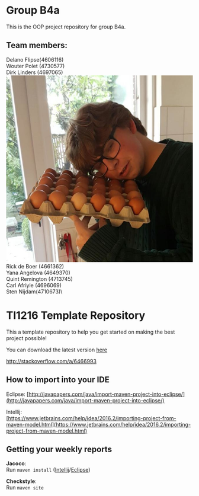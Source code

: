 # Group B4a
This is the OOP project repository for group B4a.

## Team members:
Delano Flipse(4606116)\
Wouter Polet (4730577)\
Dirk Linders (4697065)\
![alt text](https://github.com/delanoflipse/OOPP-B4a/blob/master/imgs/dirk.png)
Rick de Boer (4661362)\
Yana Angelova (4649370)\
Quint Remington (4713745)\
Carl Afriyie (4696069)\
Sten Nijdam(4710673)\
# TI1216 Template Repository

This a template repository to help you get started on making the best project possible!

You can download the latest version [here](https://github.com/SERG-Delft/TI1216/releases)

http://stackoverflow.com/a/6466993

## How to import into your IDE

Eclipse:
[http://javapapers.com/java/import-maven-project-into-eclipse/](http://javapapers.com/java/import-maven-project-into-eclipse/)

Intellij:  
[https://www.jetbrains.com/help/idea/2016.2/importing-project-from-maven-model.html](https://www.jetbrains.com/help/idea/2016.2/importing-project-from-maven-model.html)

## Getting your weekly reports

**Jacoco**:  
Run `maven install` ([Intellij](https://www.jetbrains.com/help/idea/2016.3/getting-started-with-maven.html#execute_maven_goal)/[Eclipse](http://imgur.com/a/6q7pV))

**Checkstyle**:  
Run `maven site`
